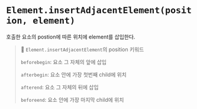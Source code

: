 # `Element.insertAdjacentElement(position, element)`

호출한 요소의 postion에 따른 위치에 element를 삽입한다.

> 📌 `Element.insertAdjacentElement`의 position 키워드
>
> `beforebegin`: 요소 그 자체의 앞에 삽입
>
> `afterbegin`: 요소 안에 가장 첫번째 child에 위치
>
> `afterend`: 요소 그 자체의 뒤에 삽입
>
> `beforeend`: 요소 안에 가장 마지막 child에 위치
